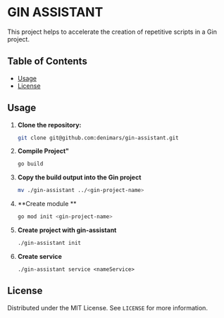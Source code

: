 # GIN ASSISTANT

This project helps to accelerate the creation of repetitive scripts in a Gin project.

## Table of Contents

- [Usage](#usage)
- [License](#license)

## Usage


1. **Clone the repository:**

    ```bash
    git clone git@github.com:denimars/gin-assistant.git
    ```

2. **Compile Project"**

    ```bash
    go build
    ```

3. **Copy the build output into the Gin project**

    ```bash
    mv ./gin-assistant ../<gin-project-name>
    ```

4. **Create module **

    ```bash
    go mod init <gin-project-name>
    ```
5. **Create project with gin-assistant**

    ```bash
    ./gin-assistant init
    ```
6. **Create service**

    ```
    ./gin-assistant service <nameService> 
    ```


## License

Distributed under the MIT License. See `LICENSE` for more information.
